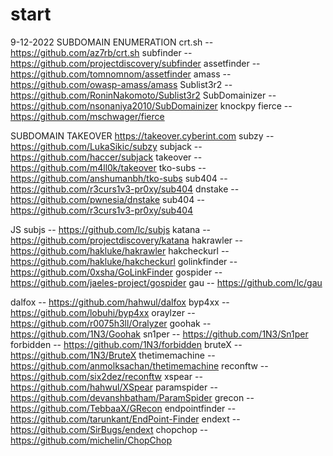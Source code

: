 # start
9-12-2022
SUBDOMAIN ENUMERATION
crt.sh -- https://github.com/az7rb/crt.sh
subfinder -- https://github.com/projectdiscovery/subfinder
assetfinder -- https://github.com/tomnomnom/assetfinder
amass -- https://github.com/owasp-amass/amass
Sublist3r2 -- https://github.com/RoninNakomoto/Sublist3r2
SubDomainizer -- https://github.com/nsonaniya2010/SubDomainizer
knockpy
fierce -- https://github.com/mschwager/fierce


SUBDOMAIN TAKEOVER
https://takeover.cyberint.com
subzy -- https://github.com/LukaSikic/subzy
subjack -- https://github.com/haccer/subjack
takeover -- https://github.com/m4ll0k/takeover
tko-subs -- https://github.com/anshumanbh/tko-subs
sub404 -- https://github.com/r3curs1v3-pr0xy/sub404
dnstake -- https://github.com/pwnesia/dnstake
sub404 -- https://github.com/r3curs1v3-pr0xy/sub404

JS
subjs -- https://github.com/lc/subjs
katana -- https://github.com/projectdiscovery/katana
hakrawler -- https://github.com/hakluke/hakrawler
hakcheckurl -- https://github.com/hakluke/hakcheckurl
golinkfinder -- https://github.com/0xsha/GoLinkFinder
gospider -- https://github.com/jaeles-project/gospider
gau -- https://github.com/lc/gau


dalfox -- https://github.com/hahwul/dalfox
byp4xx -- https://github.com/lobuhi/byp4xx
oraylzer -- https://github.com/r0075h3ll/Oralyzer
goohak -- https://github.com/1N3/Goohak
sn1per -- https://github.com/1N3/Sn1per
forbidden -- https://github.com/1N3/forbidden
bruteX -- https://github.com/1N3/BruteX
thetimemachine -- https://github.com/anmolksachan/thetimemachine
reconftw -- https://github.com/six2dez/reconftw
xspear -- https://github.com/hahwul/XSpear
paramspider -- https://github.com/devanshbatham/ParamSpider
grecon -- https://github.com/TebbaaX/GRecon
endpointfinder -- https://github.com/tarunkant/EndPoint-Finder
endext -- https://github.com/SirBugs/endext
chopchop -- https://github.com/michelin/ChopChop

